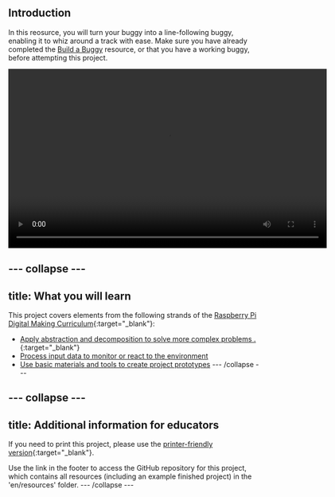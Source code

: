 ## Introduction

In this reosurce, you will turn your buggy into a line-following buggy, enabling it to whiz around a track with ease. Make sure you have already completed the [Build a Buggy](https://projects.raspberrypi.org/en/projects/build-a-buggy) resource, or that you have a working buggy, before attempting this project.

<video width="640" height="360" controls>
<source src="images/showcase.webm" type="video/webm">
Your browser does not support WebM video, try FireFox or Chrome
</video>

--- collapse ---
---
title: What you will learn
---
This project covers elements from the following strands of the [Raspberry Pi Digital Making Curriculum](http://rpf.io/curriculum){:target="_blank"}:
+ [Apply abstraction and decomposition to solve more complex problems
.](https://curriculum.raspberrypi.org/programming/developer/){:target="_blank"}
+ [Process input data to monitor or react to the environment](https://curriculum.raspberrypi.org/physical-computing/developer/)
+ [Use basic materials and tools to create project prototypes](https://curriculum.raspberrypi.org/manufacture/creator/)
--- /collapse ---

--- collapse ---
---
title: Additional information for educators
---
If you need to print this project, please use the [printer-friendly version](https://projects.raspberrypi.org/en/projects/project-name/print){:target="_blank"}.

Use the link in the footer to access the GitHub repository for this project, which contains all resources (including an example finished project) in the 'en/resources' folder.
--- /collapse ---




